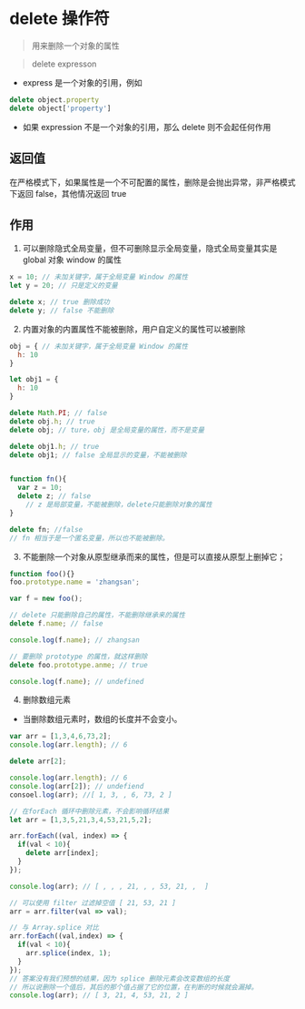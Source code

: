 # delete 操作符

> 用来删除一个对象的属性

> delete expresson

- express 是一个对象的引用，例如
```javascript
delete object.property
delete object['property']
```

- 如果 expression 不是一个对象的引用，那么 delete 则不会起任何作用

## 返回值
在严格模式下，如果属性是一个不可配置的属性，删除是会抛出异常，非严格模式下返回 false，其他情况返回 true

## 作用
1. 可以删除隐式全局变量，但不可删除显示全局变量，隐式全局变量其实是 global 对象 window 的属性
```javascript
x = 10; // 未加关键字，属于全局变量 Window 的属性
let y = 20; // 只是定义的变量

delete x; // true 删除成功
delete y; // false 不能删除
```

2. 内置对象的内置属性不能被删除，用户自定义的属性可以被删除
```JavaScript
obj = { // 未加关键字，属于全局变量 Window 的属性
  h: 10
}

let obj1 = {
  h: 10
}

delete Math.PI; // false
delete obj.h; // true
delete obj; // ture，obj 是全局变量的属性，而不是变量

delete obj1.h; // true
delete obj1; // false 全局显示的变量，不能被删除


function fn(){
  var z = 10;
  delete z; // false
    // z 是局部变量，不能被删除，delete只能删除对象的属性
}

delete fn; //false
// fn 相当于是一个匿名变量，所以也不能被删除。
```

3. 不能删除一个对象从原型继承而来的属性，但是可以直接从原型上删掉它；
```javascript
function foo(){}
foo.prototype.name = 'zhangsan';

var f = new foo();

// delete 只能删除自己的属性，不能删除继承来的属性
delete f.name; // false 

console.log(f.name); // zhangsan

// 要删除 prototype 的属性，就这样删除
delete foo.prototype.anme; // true

console.log(f.name); // undefined
```

4. 删除数组元素
- 当删除数组元素时，数组的长度并不会变小。
```javascript
var arr = [1,3,4,6,73,2];
console.log(arr.length); // 6

delete arr[2];

console.log(arr.length); // 6
console.log(arr[2]); // undefiend
consoel.log(arr); //[ 1, 3, , 6, 73, 2 ]

// 在forEach 循环中删除元素，不会影响循环结果
let arr = [1,3,5,21,3,4,53,21,5,2];

arr.forEach((val, index) => {
  if(val < 10){
    delete arr[index];
  }
});

console.log(arr); // [ , , , 21, , , 53, 21, ,  ]

// 可以使用 filter 过滤掉空值 [ 21, 53, 21 ]
arr = arr.filter(val => val);

// 与 Array.splice 对比
arr.forEach((val,index) => {
  if(val < 10){
    arr.splice(index, 1);
  }
});
// 答案没有我们预想的结果，因为 splice 删除元素会改变数组的长度
// 所以说删除一个值后，其后的那个值占据了它的位置，在判断的时候就会漏掉。
console.log(arr); // [ 3, 21, 4, 53, 21, 2 ]
```
